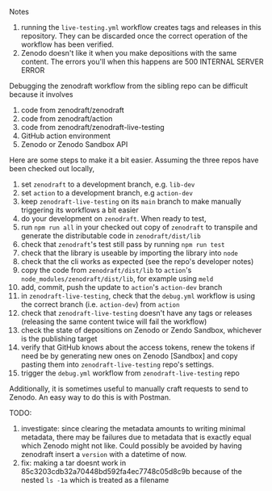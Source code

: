 Notes

1. running the `live-testing.yml` workflow creates tags and releases in this repository. They can be discarded once the correct operation of the workflow has been verified.
1. Zenodo doesn't like it when you make depositions with the same content. The errors you'll when this happens are 500 INTERNAL SERVER ERROR


Debugging the zenodraft workflow from the sibling repo can be difficult because it involves
1. code from zenodraft/zenodraft
1. code from zenodraft/action
1. code from zenodraft/zenodraft-live-testing
1. GitHub action environment
1. Zenodo or Zenodo Sandbox API

Here are some steps to make it a bit easier. Assuming the three repos have been checked out locally,

1. set `zenodraft` to a development branch, e.g. `lib-dev`
1. set `action` to a development branch, e.g `action-dev`
1. keep `zenodraft-live-testing` on its `main` branch to make manually triggering its workflows a bit easier
1. do your development on `zenodraft`. When ready to test,
1. run `npm run all` in your checked out copy of `zenodraft` to transpile and generate the distributable code in `zenodraft/dist/lib`
1. check that `zenodraft`'s test still pass by running `npm run test`
1. check that the library is useable by importing the library into `node`
1. check that the cli works as expected (see the repo's developer notes)
1. copy the code from `zenodraft/dist/lib` to `action`'s `node_modules/zenodraft/dist/lib`, for example using `meld`
1. add, commit, push the update to `action`'s `action-dev` branch
1. in `zenodraft-live-testing`, check that the `debug.yml` workflow is using the correct branch (i.e. `action-dev`) from `action`
1. check that `zenodraft-live-testing` doesn't have any tags or releases (releasing the same content twice will fail the workflow)
1. check the state of depositions on Zenodo or Zendo Sandbox, whichever is the publishing target
1. verify that GitHub knows about the access tokens, renew the tokens if need be by generating new ones on Zenodo [Sandbox] and copy pasting them into `zenodraft-live-testing` repo's settings.
1. trigger the `debug.yml` workflow from `zenodraft-live-testing` repo

Additionally, it is sometimes useful to manually craft requests to send to Zenodo. An easy way to do this is with Postman.

TODO:

1. investigate: since clearing the metadata amounts to writing minimal metadata, there may be failures due to metadata that is exactly equal which Zenodo might not like. Could possibly be avoided by having zenodraft insert a `version` with a datetime of now.
1. fix: making a tar doesnt work in 85c3203cdb32a70448bd592fa4ec7748c05d8c9b because of the nested `ls -1a` which is treated as a filename
